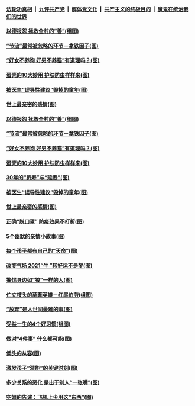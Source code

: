 

####  [法轮功真相](../../../../basic/blob/master/README.md?t=01270701) &nbsp;|&nbsp; [九评共产党](../../../../9ping.md/blob/master/README.md?t=01270701) &nbsp;|&nbsp; [解体党文化](../../../../jtdwh.md/blob/master/README.md?t=01270701)  &nbsp;|&nbsp; [共产主义的终极目的](../../../../gczydzjmd.md/blob/master/README.md?t=01270701) &nbsp;|&nbsp; [魔鬼在统治我们的世界](../../../../mgztzwmdsj.md/blob/master/README.md?t=01270701) 

#### [以德报怨 拯救全村的“善”(组图)](../pages/p8/959916.md?t=01270701) 

#### [“节流”最常被忽略的环节－拿铁因子(图)](../pages/p8/960234.md?t=01270701) 

#### [“好女不养狗 好男不养猫”有道理吗？(图)](../pages/p8/960380.md?t=01270701) 

#### [蛋壳的10大妙用 护肤防虫样样来(图)](../pages/p8/960376.md?t=01270701) 

#### [被医生“误导性建议”毁掉的童年(图)](../pages/p8/960088.md?t=01270701) 

#### [世上最亲密的感情(图)](../pages/p8/960016.md?t=01270701) 

#### [以德报怨 拯救全村的“善”(组图)](../pages/p8/959916.md?t=01270701) 

#### [“节流”最常被忽略的环节－拿铁因子(图)](../pages/p8/960234.md?t=01270701) 

#### [“好女不养狗 好男不养猫”有道理吗？(图)](../pages/p8/960380.md?t=01270701) 

#### [蛋壳的10大妙用 护肤防虫样样来(图)](../pages/p8/960376.md?t=01270701) 

#### [30年的“折寿”与“延寿”(图)](../pages/p8/959908.md?t=01270701) 

#### [被医生“误导性建议”毁掉的童年(图)](../pages/p8/960088.md?t=01270701) 

#### [世上最亲密的感情(图)](../pages/p8/960016.md?t=01270701) 

#### [正确“脱口罩” 防疫效果不打折(图)](../pages/p8/960185.md?t=01270701) 

#### [5个幽默的亲情小故事(图)](../pages/p8/959913.md?t=01270701) 

#### [每个孩子都有自己的“天命”(图)](../pages/p8/960190.md?t=01270701) 

#### [改变气场 2021“牛 ”转好运不是梦(图)](../pages/p8/960128.md?t=01270701) 

#### [警惕身边如“狼”一样的人(图)](../pages/p8/959657.md?t=01270701) 

#### [伫立枝头的草莾英雄－红尾伯劳(组图)](../pages/p8/960084.md?t=01270701) 

#### [“放弃”是人世间最难的事(图)](../pages/p8/960081.md?t=01270701) 

#### [受益一生的4个好习惯(组图)](../pages/p8/960051.md?t=01270701) 

#### [做对“4件事” 什么都可能(图)](../pages/p8/960014.md?t=01270701) 

#### [低头的从容(图)](../pages/p8/959909.md?t=01270701) 

#### [激发孩子“潜能”的关键时刻(图)](../pages/p8/959981.md?t=01270701) 

#### [多少关系的恶化 是出于别人“一张嘴”(图)](../pages/p8/959945.md?t=01270701) 

#### [空姐的告诫：飞机上少用这“东西”(图)](../pages/p8/959958.md?t=01270701) 

